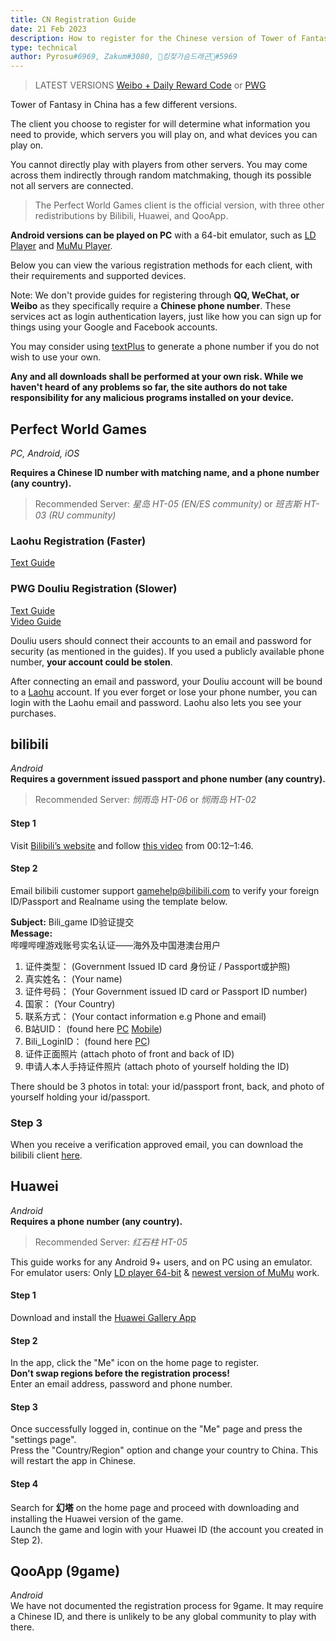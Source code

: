 ```yaml
---
title: CN Registration Guide
date: 21 Feb 2023
description: How to register for the Chinese version of Tower of Fantasy.
type: technical
author: Pyrosu#6969, Zakum#3080, 👑킹젖가슴드래곤👑#5969
---
```


> LATEST VERSIONS <a href="https://docs.google.com/document/d/1gzNA6NWGcYMETEnPIKObuEr9FHfHhJZ0TO01IwOYUKI/edit?usp=sharing" target="_blank" rel="noreferrer noopener nofollow">Weibo + Daily Reward Code</a> or <a href="https://docs.google.com/document/d/1N7UsgrplqUIL3plYk9gQJzYPECwJ5QP1r2zPNXBbsJU/edit?usp=sharing" target="_blank" rel="noreferrer noopener nofollow">PWG</a>

Tower of Fantasy in China has a few different versions.

The client you choose to register for will determine what information you need to provide, which servers you will play on, and what devices you can play on.
                
You cannot directly play with players from other servers. You may come across them indirectly through random matchmaking, though its possible not all servers are connected.
                
> The Perfect World Games client is the official version, with three other redistributions by Bilibili, Huawei, and QooApp.

**Android versions can be played on PC** with a 64-bit emulator, such as [LD Player](https://www.ldplayer.net/versions) and [MuMu Player](https://www.mumuglobal.com/pre-registration/mumu-player-11-beta.html). 

Below you can view the various registration methods for each client, with their requirements and supported devices.

Note: We don't provide guides for registering through **QQ, WeChat, or Weibo** as they specifically require a **Chinese phone number**. These services act as login authentication layers, just like how you can sign up for things using your Google and Facebook accounts.

You may consider using [textPlus](https://textplus.com/) to generate a phone number if you do not wish to use your own.

**Any and all downloads shall be performed at your own risk. While we haven't heard of any problems so far, the site authors do not take responsibility for any malicious programs installed on your device.**

## Perfect World Games
*PC, Android, iOS*

**Requires a Chinese ID number with matching name, and a phone number (any country).**
> Recommended Server: *星岛 HT-05 (EN/ES community)* or *班吉斯 HT-03 (RU community)*

### Laohu Registration (Faster)
[Text Guide](https://docs.google.com/document/d/1N7UsgrplqUIL3plYk9gQJzYPECwJ5QP1r2zPNXBbsJU)

### PWG Douliu Registration (Slower)
[Text Guide](https://docs.google.com/spreadsheets/d/19BjfRHMYR04GPEPGKhngnAFaPuesCD4dFk26Q8XplEk/edit#gid=2112692818)  
[Video Guide](https://www.youtube.com/watch?v=9RSegv4ntoQ)

Douliu users should connect their accounts to an email and password for security (as mentioned in the guides). If you used a publicly available phone number, **your account could be stolen**.

After connecting an email and password, your Douliu account will be bound to a [Laohu](https://i.laohu.com/) account. If you ever forget or lose your phone number, you can login with the Laohu email and password. Laohu also lets you see your purchases.


## bilibili
*Android*  
**Requires a government issued passport and phone number (any country).**
> Recommended Server: *悯雨岛 HT-06* or *悯雨岛 HT-02*

#### Step 1
Visit <a href="https://www.bilibili.com/" target="_blank" rel="noopener noreferrer">Bilibili’s website</a> and follow <a href="https://youtu.be/HByc8KNjiD4?t=12" target="_blank" rel="noopener noreferrer">this video</a> from 00:12–1:46.

#### Step 2
Email bilibili customer support <a href="mailto: gamehelp@bilibili.com">gamehelp@bilibili.com</a> to verify your foreign ID/Passport and Realname using the template below.

**Subject:** Bili_game ID验证提交  
**Message:**  
哔哩哔哩游戏账号实名认证——海外及中国港澳台用户
1. 证件类型： (Government Issued ID card 身份证 / Passport或护照)
2. 真实姓名： (Your name)
3. 证件号码： (Your Government issued ID card or Passport ID number)
4. 国家： (Your Country)
5. 联系方式： (Your contact information e.g Phone and email)
6. B站UID： (found here [PC](https://imgur.com/a/n1sgqRB) [Mobile](https://imgur.com/a/oWHiz9m))
7. Bili_LoginID： (found here [PC](https://imgur.com/a/gGpj47X))
8. 证件正面照片 (attach photo of front and back of ID)
9. 申请人本人手持证件照片 (attach photo of yourself holding the ID)

There should be 3 photos in total: your id/passport front, back, and photo of yourself holding your id/passport.

### Step 3
When you receive a verification approved email, you can download the bilibili client [here](https://www.biligame.com/detail/?id=105409).

## Huawei
*Android*  
**Requires a phone number (any country).**
> Recommended Server: *红石柱 HT-05*

This guide works for any Android 9+ users, and on PC using an emulator. For emulator users: Only [LD player 64-bit](https://www.ldplayer.net/versions) & [newest version of MuMu](https://www.mumuglobal.com/pre-registration/mumu-player-11-beta.html) work.

#### Step 1
Download and install the [Huawei Gallery App](https://consumer.huawei.com/en/mobileservices/appgallery/)

#### Step 2
In the app, click the "Me" icon on the home page to register.  
**Don't swap regions before the registration process!**  
Enter an email address, password and phone number.

#### Step 3
Once successfully logged in, continue on the "Me" page and press the "settings page".  
Press the "Country/Region" option and change your country to China. This will restart the app in Chinese.

#### Step 4
Search for **幻塔** on the home page and proceed with downloading and installing the Huawei version of the game.  
Launch the game and login with your Huawei ID (the account you created in Step 2).

## QooApp (9game)
*Android*  
We have not documented the registration process for 9game. It may require a Chinese ID, and there is unlikely to be any global community to play with there.